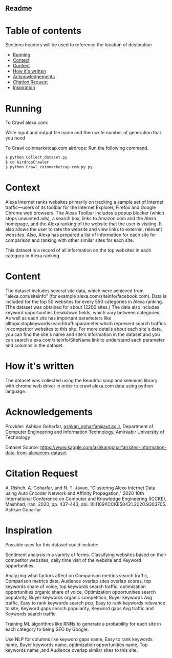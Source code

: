 ## Readme

# Table of contents
Sections headers will be used to reference the location of destination
- [Running](#Running)
- [Context](#Context)
- [Content](#Content)
- [How it's written](#How-it's-written)
- [Acknowledgements](#Acknowledgements)
- [Citation Request](#Citation-Request)
- [Inspiration](#Inspiration)



# Running
To Crawl alexa.com:

Write input and output file name and then write number of generation that you need

To Crawl coinmarketcap.com airdrops:
Run the following command.
```bash
$ python Collect_dataset.py
$ cd AirdropCrawler
$ python Crawl_coinmarketcap.com.py.py
```
# Context
Alexa Internet ranks websites primarily on tracking a sample set of Internet traffic—users of its toolbar for the Internet Explorer, Firefox and Google Chrome web browsers. The Alexa Toolbar includes a popup blocker (which stops unwanted ads), a search box, links to Amazon.com and the Alexa homepage, and the Alexa ranking of the website that the user is visiting. It also allows the user to rate the website and view links to external, relevant websites. Also, Alexa has prepared a list of information for each site for comparison and ranking with other similar sites for each site.

This dataset is a record of all information on the top websites in each category in Alexa ranking.

# Content
The dataset includes several site data, which were achieved from "alexa.com/siteinfo" (for example alexa.com/siteinfo/facebook.com). Data is included for the top 50 websites for every 550 categories in Alexa ranking. (The dataset was obtained for about 12200 sites.)
The data also includes keyword opportunities breakdown fields, which vary between categories. As well as each site has important parameters like alltopicstopkeywordssearchtrafficparameter which represent search traffics in competitor websites to this site.
For more details about each site's data, you can find the site's name and site's information in the dataset and you can search alexa.com/siteinfo/SiteName link to understand each parameter and columns in the dataset.


# How it's written
The dataset was collected using the Beautiful soup and selenium library with chrome web driver in order to crawl alexa.com data using python language.



# Acknowledgements

Provider:
Ashkan Goharfar, ashkan_goharfar@aut.ac.ir,
Department of Computer Engineering and Information Technology,
Amirkabir University of Technology

Dataset Source: https://www.kaggle.com/ashkangoharfar/sites-information-data-from-alexacom-dataset

# Citation Request
A. Risheh, A. Goharfar, and N. T. Javan, "Clustering Alexa Internet Data using Auto Encoder Network and Affinity Propagation," 2020 10th International Conference on Computer and Knowledge Engineering (ICCKE), Mashhad, Iran, 2020, pp. 437-443, doi: 10.1109/ICCKE50421.2020.9303705.
Ashkan Goharfar


# Inspiration

Possible uses for this dataset could include:

Sentiment analysis in a variety of forms.
Classifying websites based on their competitor websites, daily time visit of the website and Keyword opportunities.

Analyzing what factors affect on Comparison metrics search traffic, Comparison metrics data, Audience overlap sites overlap scores, top keywords share of voice, top keywords search traffic, optimization opportunities organic share of voice, Optimization opportunities search popularity, Buyer keywords organic competition, Buyer keywords Avg traffic, Easy to rank keywords search pop, Easy to rank keywords relevance to site, Keyword gaps search popularity, Keyword gaps Avg traffic and Keywords search traffic.

Training ML algorithms like RNNs to generate a probability for each site in each category to being SEO by Google.

Use NLP for columns like keyword gaps name, Easy to rank keywords name, Buyer keywords name, optimization opportunities name, Top keywords name ,and Audience overlap similar sites to this site.
